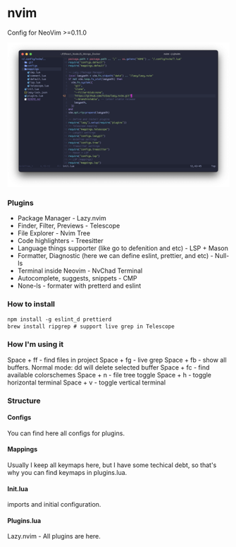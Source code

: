 # nvim
Config for NeoVim >=0.11.0

<img width="1312" alt="neovim" src="./assets/main.png">

### Plugins
- Package Manager - Lazy.nvim
- Finder, Filter, Previews - Telescope
- File Explorer - Nvim Tree
- Code highlighters - Treesitter
- Language things supporter (like go to defenition and etc) - LSP + Mason
- Formatter, Diagnostic (here we can define eslint, prettier, and etc) - Null-ls
- Terminal inside Neovim - NvChad Terminal
- Autocomplete, suggests, snippets - CMP
- None-ls - formater with pretterd and eslint

### How to install
```
npm install -g eslint_d prettierd
brew install ripgrep # support live grep in Telescope
```

### How I'm using it
Space + ff - find files in project
Space + fg - live grep
Space + fb - show all buffers. Normal mode: dd will delete selected buffer
Space + fc - find available colorschemes
Space + n - file tree toggle
Space + h - toggle horizontal terminal
Space + v - toggle vertical terminal


### Structure
#### Configs
You can find here all configs for plugins.
#### Mappings
Usually I keep all keymaps here, but I have some techical debt, so that's why you can find keymaps in plugins.lua.
#### Init.lua
imports and initial configuration.
#### Plugins.lua
Lazy.nvim - All plugins are here.
